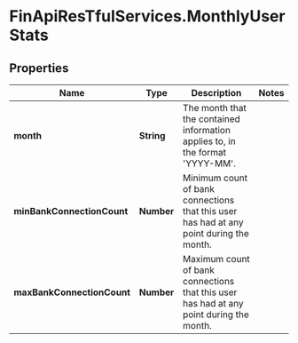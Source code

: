 # FinApiResTfulServices.MonthlyUserStats

## Properties
Name | Type | Description | Notes
------------ | ------------- | ------------- | -------------
**month** | **String** | The month that the contained information applies to, in the format 'YYYY-MM'. | 
**minBankConnectionCount** | **Number** | Minimum count of bank connections that this user has had at any point during the month. | 
**maxBankConnectionCount** | **Number** | Maximum count of bank connections that this user has had at any point during the month. | 


